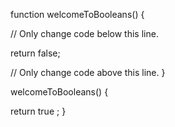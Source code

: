 function welcomeToBooleans() {

// Only change code below this line.

  return false;

// Only change code above this line.
}

welcomeToBooleans() {
  
  return true
  ;
}
